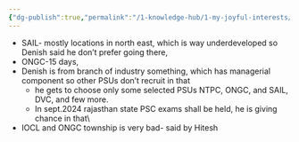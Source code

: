 ```yaml
---
{"dg-publish":true,"permalink":"/1-knowledge-hub/1-my-joyful-interests/z-other-joyful-little-interests/other-ps-us/","noteIcon":""}
---
```


- SAIL- mostly locations in north east, which is way underdeveloped so Denish said he don’t prefer going there,
- ONGC-15 days,
- Denish is from branch of industry something, which has managerial component so other PSUs don’t recruit in that
    - he gets to choose only some selected PSUs NTPC, ONGC, and SAIL, DVC, and few more.
    - In sept.2024 rajasthan state PSC exams shall be held, he is giving chance in that\
- IOCL and ONGC township is very bad- said by Hitesh